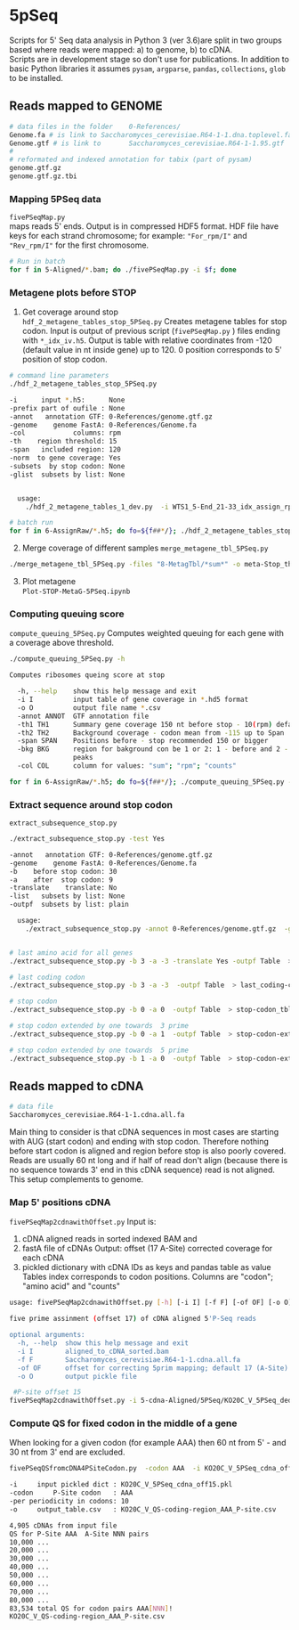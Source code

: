 # 5pSeq
Scripts for 5' Seq data analysis in Python 3 (ver 3.6)are split in two groups based where reads were mapped:  a) to genome, b) to cDNA.  
Scripts are in development stage so don't use for publications.
In addition to basic Python libraries it assumes `pysam`, `argparse`, `pandas`, `collections`, `glob` to be installed.   

## Reads mapped to GENOME
```bash
# data files in the folder    0-References/
Genome.fa # is link to Saccharomyces_cerevisiae.R64-1-1.dna.toplevel.fasta
Genome.gtf # is link to       Saccharomyces_cerevisiae.R64-1-1.95.gtf
#
# reformated and indexed annotation for tabix (part of pysam)
genome.gtf.gz
genome.gtf.gz.tbi
```

### Mapping 5PSeq data
`fivePSeqMap.py`  
maps reads 5' ends. Output is in compressed HDF5 format. HDF file have keys for each strand chromosome; for example: `"For_rpm/I"`   and    `"Rev_rpm/I"`  for the first chromosome.

```bash
# Run in batch
for f in 5-Aligned/*.bam; do ./fivePSeqMap.py -i $f; done 
```

### Metagene plots  before STOP
1. Get coverage around stop  
	`hdf_2_metagene_tables_stop_5PSeq.py`
Creates metagene tables for stop codon. Input is output of previous script (`fivePSeqMap.py` )   files ending with `*_idx_iv.h5`.  Output is table with relative coordinates from -120  (default value in nt inside gene) up to 120. 0 position corresponds to 5' position of stop codon.
```bash
# command line parameters 
./hdf_2_metagene_tables_stop_5PSeq.py 

-i      input *.h5:      None
-prefix part of oufile : None
-annot   annotation GTF: 0-References/genome.gtf.gz
-genome    genome FastA: 0-References/Genome.fa
-col            columns: rpm
-th    region threshold: 15
-span   included region: 120
-norm  to gene coverage: Yes
-subsets  by stop codon: None
-glist  subsets by list: None


  usage:
	./hdf_2_metagene_tables_1_dev.py  -i WTS1_5-End_21-33_idx_assign_rpm.h5   -prefix WTS1_stop_metagene   -norm  Yes
```

```bash
# batch run
for f in 6-AssignRaw/*.h5; do fo=${f##*/}; ./hdf_2_metagene_tables_stop_5PSeq.py -i $f -prefix ${fo/_idx_iv.h5} -col rpm  -th 18 -span 180 -subsets NO ; done | tee hdf_2_metagene.log
```

2. Merge coverage of different samples
`merge_metagene_tbl_5PSeq.py`

```bash
./merge_metagene_tbl_5PSeq.py -files "8-MetagTbl/*sum*" -o meta-Stop_th18-Span180.csv

```
3. Plot metagene  
	 `Plot-STOP-MetaG-5PSeq.ipynb`
	 
### Computing queuing score
`compute_queuing_5PSeq.py` 
Computes weighted queuing for each gene with a coverage above threshold.
```bash
./compute_queuing_5PSeq.py -h

Computes ribosomes queing score at stop

  -h, --help    show this help message and exit
  -i I          input table of gene coverage in *.hd5 format
  -o O          output file name *.csv
  -annot ANNOT  GTF annotation file
  -th1 TH1      Summary gene coverage 150 nt before stop - 10(rpm) default
  -th2 TH2      Background coverage - codon mean from -115 up to Span
  -span SPAN    Positions before - stop recommended 150 or bigger
  -bkg BKG      region for bakground con be 1 or 2: 1 - before and 2 - between
                peaks
  -col COL      column for values: "sum"; "rpm"; "counts"
```

```bash
for f in 6-AssignRaw/*.h5; do fo=${f##*/}; ./compute_queuing_5PSeq.py -i $f -th1 15 -th2 0.15 -span 180 -col rpm -o ${fo/_idx_iv.h5/_queuingScores.csv}; done
```

### Extract sequence around stop codon
`extract_subsequence_stop.py`

```bash
./extract_subsequence_stop.py -test Yes

-annot   annotation GTF: 0-References/genome.gtf.gz
-genome    genome FastA: 0-References/Genome.fa
-b    before stop codon: 30
-a    after  stop codon: 9
-translate    translate: No
-list   subsets by list: None
-outpf  subsets by list: plain

  usage:
	./extract_subsequence_stop.py -annot 0-References/genome.gtf.gz  -genome  0-References/Genome.fa   -b 30 -a 9  > outfile.seq


# last amino acid for all genes
./extract_subsequence_stop.py -b 3 -a -3 -translate Yes -outpf Table  > last_aa_tbl.txt

# last coding codon
./extract_subsequence_stop.py -b 3 -a -3  -outpf Table  > last_coding-codon_tbl.txt

# stop codon
./extract_subsequence_stop.py -b 0 -a 0  -outpf Table  > stop-codon_tbl.txt

# stop codon extended by one towards  3 prime
./extract_subsequence_stop.py -b 0 -a 1  -outpf Table  > stop-codon-extended-3pr_tbl.txt

# stop codon extended by one towards  5 prime
./extract_subsequence_stop.py -b 1 -a 0  -outpf Table  > stop-codon-extended-5pr_tbl.txt
```


## Reads mapped to cDNA

```bash
# data file
Saccharomyces_cerevisiae.R64-1-1.cdna.all.fa
```

Main thing to consider is that cDNA sequences  in most cases are starting with AUG (start codon)  and ending with stop codon. Therefore nothing before start codon is aligned and region before stop is also poorly covered. Reads are usually 60 nt long and if half of read don't align (because there is no sequence towards 3' end in this cDNA sequence) read is not aligned. This setup complements to genome. 
 
### Map 5' positions cDNA  
`fivePSeqMap2cdnawithOffset.py`
Input is:  
1.  cDNA aligned reads in sorted indexed BAM and 
2. fastA file of cDNAs
Output: offset (17 A-Site) corrected coverage for each cDNA
1. pickled dictionary with cDNA IDs as keys and pandas table as value
Tables index corresponds to codon positions. Columns are "codon"; "amino acid" and "counts" 

```bash
usage: fivePSeqMap2cdnawithOffset.py [-h] [-i I] [-f F] [-of OF] [-o O]

five prime assinment (offset 17) of cDNA aligned 5'P-Seq reads

optional arguments:
  -h, --help  show this help message and exit
  -i I        aligned_to_cDNA_sorted.bam
  -f F        Saccharomyces_cerevisiae.R64-1-1.cdna.all.fa
  -of OF      offset for correcting 5prim mapping; default 17 (A-Site)
  -o O        output pickle file
```

```bash
 #P-site offset 15
fivePSeqMap2cdnawithOffset.py -i 5-cdna-Aligned/5PSeq/KO20C_V_5PSeq_dedup.bam -of 15 -o KO20C_V_5PSeq_cdna_off15.pkl
```


### Compute QS for fixed codon in the middle of a gene
When looking for a given codon (for example AAA) then 60 nt from 5' - and 30 nt from 3' end are excluded. 
 
```bash
fivePSeqQSfromcDNA4PSiteCodon.py  -codon AAA  -i KO20C_V_5PSeq_cdna_off15.pkl -o KO20C_V_QS-coding-region_AAA_P-site.csv

-i     input pickled dict : KO20C_V_5PSeq_cdna_off15.pkl
-codon     P-Site codon   : AAA
-per periodicity in codons: 10
-o     output_table.csv   : KO20C_V_QS-coding-region_AAA_P-site.csv

4,905 cDNAs from input file
QS for P-Site AAA  A-Site NNN pairs
10,000 ...
20,000 ...
30,000 ...
40,000 ...
50,000 ...
60,000 ...
70,000 ...
80,000 ...
83,534 total QS for codon pairs AAA[NNN]!
KO20C_V_QS-coding-region_AAA_P-site.csv

```
